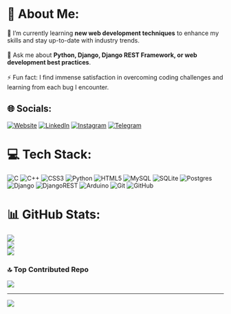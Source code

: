 # 💫 About Me:
🌱 I’m currently learning **new web development techniques** to enhance my skills and stay up-to-date with industry trends.<br><br>💬 Ask me about **Python, Django, Django REST Framework, or web development best practices**.<br><br>⚡ Fun fact: I find immense satisfaction in overcoming coding challenges and learning from each bug I encounter.<br>


## 🌐 Socials:
[![Website](https://img.shields.io/badge/Website-%23000000.svg?logo=google-chrome&logoColor=white)](https://mhnikoobakht.dev)
[![LinkedIn](https://img.shields.io/badge/LinkedIn-%230077B5.svg?logo=linkedin&logoColor=white)](https://linkedin.com/in/mohammad-hojjat-nikoobakht-807aaa301)
[![Instagram](https://img.shields.io/badge/Instagram-%23E1306C.svg?logo=instagram&logoColor=white)](https://instagram.com/hjt_dev)
[![Telegram](https://img.shields.io/badge/Telegram-%230088cc.svg?logo=telegram&logoColor=white)](https://t.me/HjtDev)


# 💻 Tech Stack:
![C](https://img.shields.io/badge/c-%2300599C.svg?style=for-the-badge&logo=c&logoColor=white) ![C++](https://img.shields.io/badge/c++-%2300599C.svg?style=for-the-badge&logo=c%2B%2B&logoColor=white) ![CSS3](https://img.shields.io/badge/css3-%231572B6.svg?style=for-the-badge&logo=css3&logoColor=white) ![Python](https://img.shields.io/badge/python-3670A0?style=for-the-badge&logo=python&logoColor=ffdd54) ![HTML5](https://img.shields.io/badge/html5-%23E34F26.svg?style=for-the-badge&logo=html5&logoColor=white) ![MySQL](https://img.shields.io/badge/mysql-4479A1.svg?style=for-the-badge&logo=mysql&logoColor=white) ![SQLite](https://img.shields.io/badge/sqlite-%2307405e.svg?style=for-the-badge&logo=sqlite&logoColor=white) ![Postgres](https://img.shields.io/badge/postgres-%23316192.svg?style=for-the-badge&logo=postgresql&logoColor=white) ![Django](https://img.shields.io/badge/django-%23092E20.svg?style=for-the-badge&logo=django&logoColor=white) ![DjangoREST](https://img.shields.io/badge/DJANGO-REST-ff1709?style=for-the-badge&logo=django&logoColor=white&color=ff1709&labelColor=gray) ![Arduino](https://img.shields.io/badge/-Arduino-00979D?style=for-the-badge&logo=Arduino&logoColor=white) ![Git](https://img.shields.io/badge/git-%23F05033.svg?style=for-the-badge&logo=git&logoColor=white) ![GitHub](https://img.shields.io/badge/github-%23121011.svg?style=for-the-badge&logo=github&logoColor=white)
# 📊 GitHub Stats:
![](https://github-readme-stats.vercel.app/api?username=HjtDev&theme=aura_dark&hide_border=false&include_all_commits=true&count_private=true)<br/>
![](https://github-readme-streak-stats.herokuapp.com/?user=HjtDev&theme=aura_dark&hide_border=false)<br/>
![](https://github-readme-stats.vercel.app/api/top-langs/?username=HjtDev&theme=aura_dark&hide_border=false&include_all_commits=true&count_private=true&layout=compact)

### 🔝 Top Contributed Repo
![](https://github-contributor-stats.vercel.app/api?username=HjtDev&limit=5&theme=aura_dark&combine_all_yearly_contributions=true)

---
[![](https://visitcount.itsvg.in/api?id=HjtDev&icon=2&color=8)](https://visitcount.itsvg.in)
